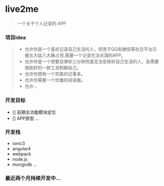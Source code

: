 # live2me 
> 一个关于个人记录的 APP

### 项目idea

> * 也许你是一个喜欢记录自己生活的人，但苦于QQ和微信等社交平台已被五大姑八大姨占领,需要一个记录生活点滴的APP。
> * 也许你是一个想要自律却三分钟热度无法安排好自己生活的人，急需要借助好的一款工具制糊自己。
> * 也许你想有一个完美的记事本。
> * 也许你需要一个优雅的阅读器。
> * 也许...

### 开发目标

- [] 前期主功能模块定位
- [] APP原型
...

### 开发栈

* ionic3
* angular4
* webpack
* node.js
* mongodb
...


### 最近两个月持续开发中...
